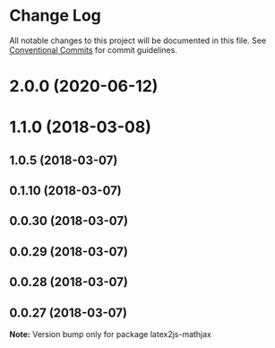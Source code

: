 # Change Log

All notable changes to this project will be documented in this file.
See [Conventional Commits](https://conventionalcommits.org) for commit guidelines.

# 2.0.0 (2020-06-12)



# 1.1.0 (2018-03-08)



## 1.0.5 (2018-03-07)



## 0.1.10 (2018-03-07)



## 0.0.30 (2018-03-07)



## 0.0.29 (2018-03-07)



## 0.0.28 (2018-03-07)



## 0.0.27 (2018-03-07)

**Note:** Version bump only for package latex2js-mathjax
